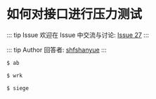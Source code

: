# 如何对接口进行压力测试



::: tip Issue 
 欢迎在 Issue 中交流与讨论: [Issue 27](https://github.com/shfshanyue/Daily-Question/issues/27) 
:::

::: tip Author 
回答者: [shfshanyue](https://github.com/shfshanyue) 
:::

``` bash
$ ab

$ wrk

$ siege
```